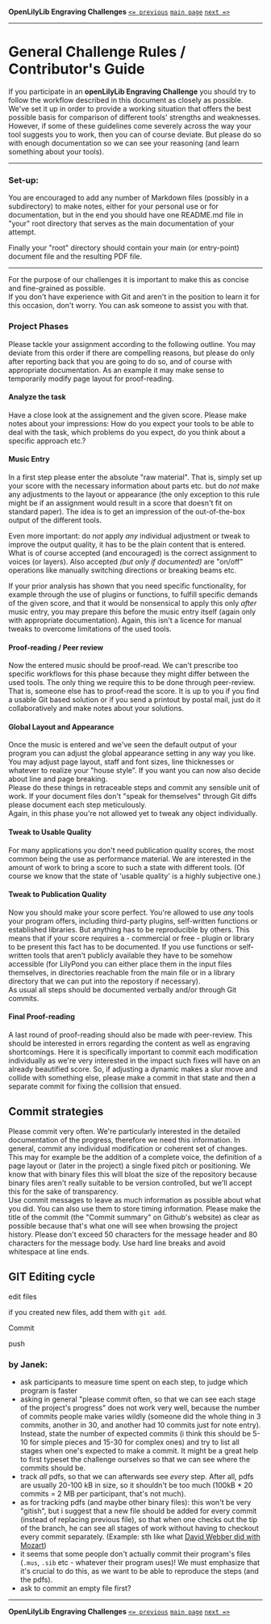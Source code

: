 **OpenLilyLib Engraving Challenges**
[`<= previous`](4-learning-git.md)
[`main page`](http://github.com/engraving-challenges/main/)
[`next =>`](6-collaboration.md)

-------------------------------------------

# General Challenge Rules / Contributor's Guide

If you participate in an **openLilyLib Engraving Challenge** you should
try to follow the workflow described in this document as closely as
possible. We've set it up in order to provide a working situation that
offers the best possible basis for comparison of different tools'
strengths and weaknesses.  
However, if some of these guidelines come severely across the way your
tool suggests you to work, then you can of course deviate. But please
do so with enough documentation so we can see your reasoning (and learn
something about your tools).

---

### Set-up:

You are encouraged to add any number of
Markdown files (possibly in a subdirectory) to make notes, either for
your personal use or for documentation, but in the end you should have one
README.md file in "your" root directory that serves as the main
documentation of your attempt.

Finally your "root" directory should contain your main (or entry-point)
document file and the resulting PDF file.

---
For the purpose of our challenges it is
important to make this as concise and fine-grained as possible.  
If you don't have experience with Git and aren't in the position to
learn it for this occasion, don't worry. You can ask someone to assist
you with that.

   
### Project Phases

Please tackle your assignment according to the following outline. You
may deviate from this order if there are compelling reasons,
but please do only after reporting back that you are going to do so,
and of course with appropriate documentation. As an example it may make
sense to temporarily modify page layout for proof-reading.

#### Analyze the task

Have a close look at the assignement and the given score. Please make
notes about your impressions: How do you expect your tools to be able
to deal with the task, which problems do you expect, do you think
about a specific approach etc.?

#### Music Entry

In a first step please enter the absolute "raw material". That is,
simply set up your score with the necessary information about parts etc.
but do *not* make any adjustments to the layout or appearance (the only
exception to this rule might be if an assignment would result in a score
that doesn't fit on standard paper). The idea is to get an impression
of the out-of-the-box output of the different tools.

Even more important: do *not* apply *any* individual adjustment or tweak
to improve the output quality, it has to be the plain content that is entered.
What is of course accepted (and encouraged) is the correct
assignment to voices (or layers). Also accepted *(but only if 
documented)* are "on/off" operations like manually switching directions or breaking beams etc.

If your prior analysis has shown that you need specific functionality,
for example through the use of plugins or functions, to fulfill specific
demands of the given score, and that it would be nonsensical to apply
this only *after* music entry, you may prepare this before the music
entry itself (again only with appropriate documentation). Again, this
isn't a licence for manual tweaks to overcome limitations of the used
tools.

#### Proof-reading / Peer review

Now the entered music should be proof-read. We can't prescribe too
specific workflows for this phase because they might differ between
the used tools. The only thing we require this to be done through
peer-review. That is, someone else has to proof-read the score. It is
up to you if you find a usable Git based solution or if you send a
printout by postal mail, just do it collaboratively and make notes
about your solutions.

#### Global Layout and Appearance

Once the music is entered and we've seen the default output of your
program you can adjust the global appearance setting in any way you
like. You may adjust page layout, staff and font sizes, line thicknesses
or whatever to realize your "house style". If you want you can now
also decide about line and page breaking.  
Please do these things in retraceable steps and commit any sensible unit
of work. If your document files don't "speak for themselves" through
Git diffs please document each step meticulously.  
Again, in this phase you're not allowed yet to tweak any object
individually.

#### Tweak to Usable Quality

For many applications you don't need publication quality scores, the most
common being the use as performance material. We are interested in the
amount of work to bring a score to such a state with different tools.
(Of course we know that the state of 'usable quality' is a highly subjective
one.)

#### Tweak to Publication Quality

Now you should make your score perfect. You're allowed to use *any*
tools your program offers, including third-party plugins, self-written
functions or established libraries. But anything has to be reproducible
by others. This means that if your score requires a - commercial or free -
plugin or library to be present this fact has to be documented.
If you use functions or self-written tools
that aren't publicly available they have to be somehow accessible
(for LilyPond you can either place them in the input files themselves,
in directories reachable from the main file or in a library directory
that we can put into the repostory if necessary).  
As usual all steps should be documented verbally and/or through Git
commits.

#### Final Proof-reading

A last round of proof-reading should also be made with peer-review.
This should be interested in errors regarding the content as well as
engraving shortcomings. Here it is specifically important to commit
each modification individually as we're very interested in the impact
such fixes will have on an already beautified score.
So, if adjusting a dynamic makes a slur move and collide with something else,
please make a commit in that state and then a separate commit for fixing
the collision that ensued.

## Commit strategies

Please commit very often. We're particularly interested in the detailed
documentation of the progress, therefore we need this information.
In general, commit any individual modification or coherent set of
changes. This may for example be the addition of a complete voice,
the definition of a page layout or (later in the project) a single
fixed pitch or positioning. We know that with binary files this will
bloat the size of the repository because binary files aren't really
suitable to be version controlled, but we'll accept this for the sake
of transparency.  
Use commit messages to leave as much information as possible about
what you did. You can also use them to store timing information.
Please make the title of the commit (the "Commit summary" on Github's
website) as clear as possible because that's what one will see when
browsing the project history.
Please don't exceed 50 characters for the message header and 80
characters for the message body. Use hard line breaks and avoid
whitespace at line ends.

GIT Editing cycle
-------------

edit files

if you created new files, add them with `git add`.

Commit

push


### by Janek:
* ask participants to measure time spent on each step, to judge which program is faster
* asking in general "please commit often, so that we can see each stage of the project's progress" does not work very well, because the number of commits people make varies wildly (someone did the whole thing in 3 commits, another in 30, and another had 10 commits just for note entry).  Instead, state the number of expected commits (i think this should be 5-10 for simple pieces and 15-30 for complex ones) and try to list all stages when one's expected to make a commit.  It might be a great help to first typeset the challenge ourselves so that we can see where the commits should be.
* track *all* pdfs, so that we can afterwards see *every* step.  After all, pdfs are usually 20-100 kB in size, so it shouldn't be too much (100kB * 20 commits = 2 MB per participant, that's not much).
* as for tracking pdfs (and maybe other binary files): this won't be very "gitish", but i suggest that a new file should be added for every commit (instead of replacing previous file), so that when one checks out the tip of the branch, he can see all stages of work without having to checkout every commit separately.  (Example: sth like what [David Webber did with Mozart](https://github.com/MozartSoftware/engraving-challenges/tree/e3119af366d7bb43ac965286ac2104be981d17dd/challenge02-schumann/Mozart))
* it seems that some people don't actually commit their program's files (`.mus`, `.sib` etc - whatever their program uses)!  We must emphasize that it's crucial to do this, as we want to be able to reproduce the steps (and the pdfs).
* ask to commit an empty file first?


-------------------------------------------
**OpenLilyLib Engraving Challenges**
[`<= previous`](4-learning-git.md)
[`main page`](http://github.com/engraving-challenges/main/)
[`next =>`](6-collaboration.md)
